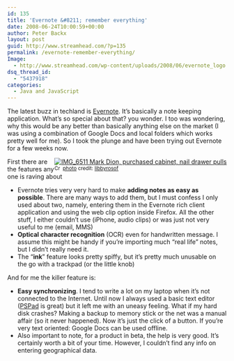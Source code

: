 ```yaml
---
id: 135
title: 'Evernote &#8211; remember everything'
date: 2008-06-24T10:00:59+00:00
author: Peter Backx
layout: post
guid: http://www.streamhead.com/?p=135
permalink: /evernote-remember-everything/
Image:
  - http://www.streamhead.com/wp-content/uploads/2008/06/evernote_logo.png
dsq_thread_id:
  - "5437918"
categories:
  - Java and JavaScript
---
```

The latest buzz in techland is <a title="Evernote homepage" href="http://evernote.com/" target="_blank">Evernote</a>. It&#8217;s basically a note keeping application. What&#8217;s so special about that? you wonder. I too was wondering, why this would be any better than basically anything else on the market (I was using a combination of Google Docs and local folders which works pretty well for me). So I took the plunge and have been trying out Evernote for a few weeks now.

<div style="float:right">
  <a title="IMG_6511 Mark Dion, purchased cabinet, nail drawer pulls" href="http://www.flickr.com/photos/87251222@N00/2592450935/" target="_blank"><img src="http://farm4.static.flickr.com/3260/2592450935_4a4b6ed1f2_m.jpg" border="0" alt="IMG_6511 Mark Dion, purchased cabinet, nail drawer pulls" /></a><br /> <small><a title="Attribution License" href="http://creativecommons.org/licenses/by/2.0/" target="_blank"><img src="http://www.streamhead.com/wp-content/plugins/photo-dropper/images/cc.png" border="0" alt="Creative Commons License" width="16" height="16" align="absmiddle" /></a> <a href="http://www.photodropper.com/photos/" target="_blank">photo</a> credit: <a title="libbyrosof" href="http://www.flickr.com/photos/87251222@N00/2592450935/" target="_blank">libbyrosof</a></small>
</div>

First there are the features any one is raving about

  * Evernote tries very very hard to make **adding notes as easy as possible**. There are many ways to add them, but I must confess I only used about two, namely, entering them in the Evernote rich client application and using the web clip option inside Firefox. All the other stuff, I either couldn&#8217;t use (iPhone, audio clips) or was just not very useful to me (email, MMS)
  * **Optical character recognition** (OCR) even for handwritten message. I assume this might be handy if you&#8217;re importing much &#8220;real life&#8221; notes, but I didn&#8217;t really need it.
  * The &#8220;**ink**&#8221; feature looks pretty spiffy, but it&#8217;s pretty much unusable on the go with a trackpad (or the little knob)

And for me the killer feature is:

  * **Easy synchronizing**. I tend to write a lot on my laptop when it&#8217;s not connected to the Internet. Until now I always used a basic text editor (<a title="PSPad - freeware text editor" href="http://www.pspad.com/" target="_blank">PSPad</a> is great) but it left me with an uneasy feeling. What if my hard disk crashes? Making a backup to memory stick or the net was a manual affair (so it never happened). Now it&#8217;s just the click of a button. If you&#8217;re very text oriented: Google Docs can be used offline.
  * Also important to note, for a product in beta, the help is very good. It&#8217;s certainly worth a bit of your time. However, I couldn&#8217;t find any info on entering geographical data.

<!-- AddThis Advanced Settings generic via filter on the_content -->

<!-- AddThis Share Buttons generic via filter on the_content -->